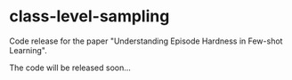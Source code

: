 # class-level-sampling

Code release for the paper "Understanding Episode Hardness in Few-shot Learning".

The code will be released soon...
